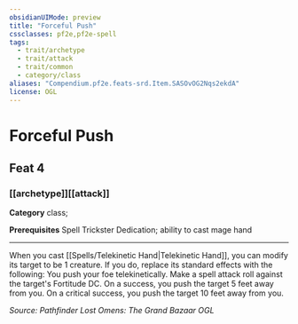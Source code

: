 ```yaml
---
obsidianUIMode: preview
title: "Forceful Push"
cssclasses: pf2e,pf2e-spell
tags:
  - trait/archetype
  - trait/attack
  - trait/common
  - category/class
aliases: "Compendium.pf2e.feats-srd.Item.SASOvOG2Nqs2ekdA"
license: OGL
---
```

# Forceful Push
## Feat 4
### [[archetype]][[attack]]

**Category** class; 



**Prerequisites** Spell Trickster Dedication; ability to cast mage hand
* * *
When you cast [[Spells/Telekinetic Hand|Telekinetic Hand]], you can modify its target to be 1 creature. If you do, replace its standard effects with the following: You push your foe telekinetically. Make a spell attack roll against the target's Fortitude DC. On a success, you push the target 5 feet away from you. On a critical success, you push the target 10 feet away from you.

*Source: Pathfinder Lost Omens: The Grand Bazaar*
*OGL*